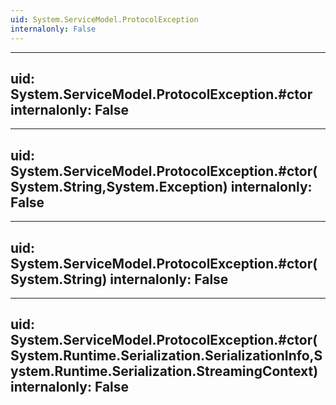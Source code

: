```yaml
---
uid: System.ServiceModel.ProtocolException
internalonly: False
---
```


---
uid: System.ServiceModel.ProtocolException.#ctor
internalonly: False
---

---
uid: System.ServiceModel.ProtocolException.#ctor(System.String,System.Exception)
internalonly: False
---

---
uid: System.ServiceModel.ProtocolException.#ctor(System.String)
internalonly: False
---

---
uid: System.ServiceModel.ProtocolException.#ctor(System.Runtime.Serialization.SerializationInfo,System.Runtime.Serialization.StreamingContext)
internalonly: False
---

